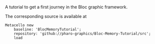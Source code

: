 A tutorial to get a first journey in the Bloc graphic framework.

The corresponding source is available at 

```
Metacello new
    baseline: 'BlocMemoryTutorial';
    repository: 'github://pharo-graphics/Bloc-Memory-Tutorial/src';
    load
```

